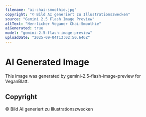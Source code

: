 ```yaml
---
filename: "ai-chai-smoothie.jpg"
copyright: "© Bild AI generiert zu Illustrationszwecken"
source: "Gemini 2.5 Flash Image Preview"
altText: "Herrlicher Veganer Chai-Smoothie"
aiGenerated: true
model: "gemini-2.5-flash-image-preview"
uploadDate: "2025-09-04T13:02:50.646Z"
---
```


# AI Generated Image

This image was generated by gemini-2.5-flash-image-preview for VeganBlatt.

## Copyright
© Bild AI generiert zu Illustrationszwecken
